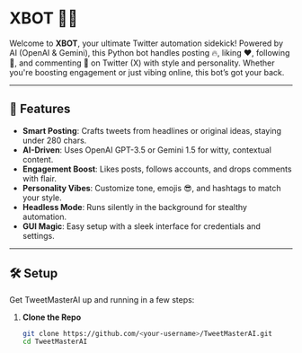 # XBOT 🤖✨

Welcome to **XBOT**, your ultimate Twitter automation sidekick! Powered by AI (OpenAI & Gemini), this Python bot handles posting 🔥, liking ❤️, following 🚀, and commenting 💬 on Twitter (X) with style and personality. Whether you're boosting engagement or just vibing online, this bot’s got your back.

---

## 🌟 Features
- **Smart Posting**: Crafts tweets from headlines or original ideas, staying under 280 chars.  
- **AI-Driven**: Uses OpenAI GPT-3.5 or Gemini 1.5 for witty, contextual content.  
- **Engagement Boost**: Likes posts, follows accounts, and drops comments with flair.  
- **Personality Vibes**: Customize tone, emojis 😎, and hashtags to match your style.  
- **Headless Mode**: Runs silently in the background for stealthy automation.  
- **GUI Magic**: Easy setup with a sleek interface for credentials and settings.

---

## 🛠️ Setup
Get TweetMasterAI up and running in a few steps:

1. **Clone the Repo**  
   ```bash
   git clone https://github.com/<your-username>/TweetMasterAI.git
   cd TweetMasterAI
